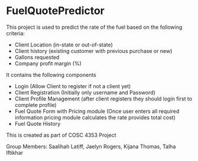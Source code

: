# FuelQuotePredictor

This project is used to predict the rate of the fuel based on the following criteria:
- Client Location (in-state or out-of-state)
- Client history (existing customer with previous purchase or new)
- Gallons requested
- Company profit margin (%)
  
It contains the following components 
- Login (Allow Client to register if not a client yet)
- Client Registration (Initially only username and Password)
- Client Profile Management (after client registers they should login first to complete profile)
- Fuel Quote Form with Pricing module (Once user enters all required information pricing module calculates the rate provides total cost)
- Fuel Quote History

This is created as part of COSC 4353 Project

Group Members: Saalihah Latiff, Jaelyn Rogers, Kijana Thomas, Talha Iftikhar
